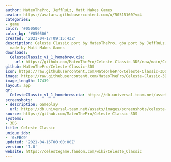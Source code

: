 ```yaml
---
author: MateoThePro, JeffRuLz, Matt Makes Games
avatar: https://avatars.githubusercontent.com/u/50515160?v=4
categories:
- game
color: '#050506'
color_bg: '#050506'
created: '2021-04-17T09:15:43Z'
description: Celeste Classic port by MateoThePro, gba port by JeffRuLz, Celeste Classic
  made by Matt Makes Games
downloads:
  CelesteClassic_v1_1_homebrew.cia:
    url: https://github.com/MateoThePro/Celeste-Classic-3DS/raw/main/CelesteClassic_v1_1_homebrew.cia
github: MateoThePro/Celeste-Classic-3DS
icon: https://raw.githubusercontent.com/MateoThePro/Celeste-Classic-3DS/main/celeste_classic_3ds_icon.png
image: https://raw.githubusercontent.com/MateoThePro/Celeste-Classic-3DS/main/celeste_classic_3ds_icon.png
image_length: 17439
layout: app
qr:
  CelesteClassic_v1_1_homebrew.cia: https://db.universal-team.net/assets/images/qr/celesteclassic_v1_1_homebrew-cia.png
screenshots:
- description: Gameplay
  url: https://db.universal-team.net/assets/images/screenshots/celeste-classic/gameplay.png
source: https://github.com/MateoThePro/Celeste-Classic-3DS
systems:
- 3DS
title: Celeste Classic
unique_ids:
- '0xFBC9'
updated: '2021-04-16T00:00:00Z'
version: '1.0'
website: https://celestegame.fandom.com/wiki/Celeste_Classic
---
```

